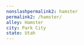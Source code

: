 ```yaml
---
﻿nonslashpermalink2: hamster
permalink2: /hamster/
alley: Hamster
city: Park City
state: Utah
---
```

